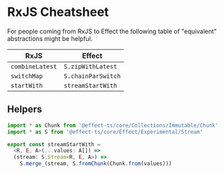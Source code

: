 # RxJS Cheatsheet

For people coming from RxJS to Effect the following table of "equivalent" abstractions might be helpful.

| RxJS            | Effect             |
|-----------------|--------------------|
| `combineLatest` | `S.zipWithLatest`  |
| `switchMap`     | `S.chainParSwitch` |
| `startWith`     | `streamStartWith`  |


## Helpers

```ts
import * as Chunk from '@effect-ts/core/Collections/Immutable/Chunk'
import * as S from '@effect-ts/core/Effect/Experimental/Stream'

export const streamStartWith =
  <R, E, A>(...values: A[]) =>
  (stream: S.Stream<R, E, A>) =>
    S.merge_(stream, S.fromChunk(Chunk.from(values)))
```
